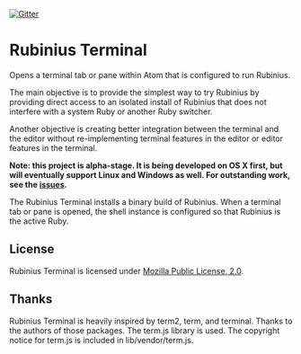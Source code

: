 [![Gitter](https://badges.gitter.im/Join%20Chat.svg)](https://gitter.im/rubinius/atom-rubinius-terminal)

# Rubinius Terminal

Opens a terminal tab or pane within Atom that is configured to run Rubinius.

The main objective is to provide the simplest way to try Rubinius by providing direct access to an isolated install of Rubinius that does not interfere with a system Ruby or another Ruby switcher.

Another objective is creating better integration between the terminal and the editor without re-implementing terminal features in the editor or editor features in the terminal.

**Note: this project is alpha-stage. It is being developed on OS X first, but will eventually support Linux and Windows as well. For outstanding work, see the [issues](https://github.com/rubinius/atom-rubinius-terminal/issues).**

The Rubinius Terminal installs a binary build of Rubinius. When a terminal tab or pane is opened, the shell instance is configured so that Rubinius is the active Ruby.

## License

Rubinius Terminal is licensed under [Mozilla Public License, 2.0](https://www.mozilla.org/MPL/2.0/).

## Thanks

Rubinius Terminal is heavily inspired by term2, term, and terminal. Thanks to the authors of those packages. The term.js library is used. The copyright notice for term.js is included in lib/vendor/term.js.
